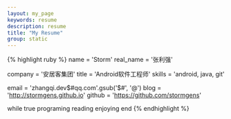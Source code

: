 ```yaml
---
layout: my_page
keywords: resume
description: resume
title: "My Resume"
group: static
---
```


{% highlight ruby %}
name = 'Storm'
real_name = '张利强'

company = '安居客集团'
title = 'Android软件工程师'
skills = 'android, java, git'

email = 'zhangqi.dev$#qq.com'.gsub('$#', '@')
blog = 'http://stormgens.github.io'
github = 'https://github.com/stormgens'

while true
  programing
  reading
  enjoying
end
{% endhighlight %}